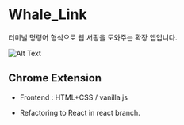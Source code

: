 # Whale_Link

터미널 명령어 형식으로 웹 서핑을 도와주는 확장 앱입니다.  

![Alt Text](image.gif)
## Chrome Extension

* Frontend : HTML+CSS / vanilla js

* Refactoring to React in react branch.